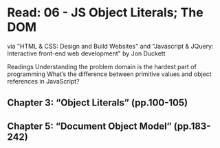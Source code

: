 # Read: 06 - JS Object Literals; The DOM

via "HTML & CSS: Design and Build Websites" and "Javascript & JQuery: Interactive front-end web development" by Jon Duckett

Readings
Understanding the problem domain is the hardest part of programming
What’s the difference between primitive values and object references in JavaScript?

## Chapter 3: “Object Literals” (pp.100-105)

## Chapter 5: “Document Object Model” (pp.183-242)
